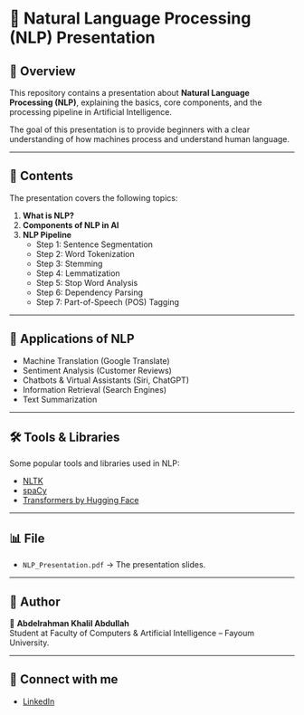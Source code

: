 
# 📝 Natural Language Processing (NLP) Presentation

## 📖 Overview
This repository contains a presentation about **Natural Language Processing (NLP)**, explaining the basics, core components, and the processing pipeline in Artificial Intelligence.

The goal of this presentation is to provide beginners with a clear understanding of how machines process and understand human language.

---

## 📂 Contents
The presentation covers the following topics:

1. **What is NLP?**  
2. **Components of NLP in AI**  
3. **NLP Pipeline**  
   - Step 1: Sentence Segmentation  
   - Step 2: Word Tokenization  
   - Step 3: Stemming  
   - Step 4: Lemmatization  
   - Step 5: Stop Word Analysis  
   - Step 6: Dependency Parsing  
   - Step 7: Part-of-Speech (POS) Tagging  

---

## 🚀 Applications of NLP
- Machine Translation (Google Translate)  
- Sentiment Analysis (Customer Reviews)  
- Chatbots & Virtual Assistants (Siri, ChatGPT)  
- Information Retrieval (Search Engines)  
- Text Summarization  

---

## 🛠️ Tools & Libraries
Some popular tools and libraries used in NLP:
- [NLTK](https://www.nltk.org/)  
- [spaCy](https://spacy.io/)  
- [Transformers by Hugging Face](https://huggingface.co/)  

---

## 📊 File
- `NLP_Presentation.pdf` → The presentation slides.  

---

## 📌 Author
👤 **Abdelrahman Khalil Abdullah**  
Student at Faculty of Computers & Artificial Intelligence – Fayoum University.  

---

## 🔗 Connect with me
- [LinkedIn](www.linkedin.com/in/abdulrahman-khalil-ba64272a3)  


